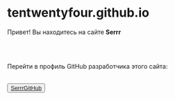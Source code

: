 # tentwentyfour.github.io
<!DOCTYPE html>
<html lang="ru">
    <head>
        <meta charset="UTF-8">
        <meta http-equiv="X-UA-Compatible" content="IE=edge">
        <meta name="viewport" content="width=device-width, initial-scale=1.0">
        <title>Serrr</title>
    </head>
    <body>
        <div>
            <p>Привет! Вы находитесь на сайте <b>Serrr</b></p>
            <br>
            <br>
            <p>Перейти в профиль GitHub разработчика этого сайта:</p>
            <br>
            <button><a href="https://github.com/SerrrGitHub/">SerrrGitHub</a></button>
        </div>
    </body>
</html>
